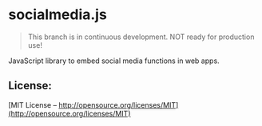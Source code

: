 # socialmedia.js

<blockquote>This branch is in continuous development. NOT ready for production use!</blockquote>

JavaScript library to embed social media functions in web apps.

## License:
[MIT License – http://opensource.org/licenses/MIT](http://opensource.org/licenses/MIT)
